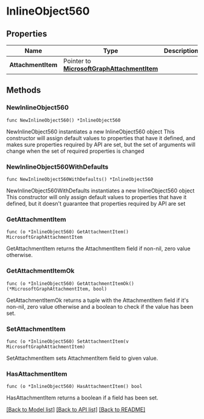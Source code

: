 # InlineObject560

## Properties

Name | Type | Description | Notes
------------ | ------------- | ------------- | -------------
**AttachmentItem** | Pointer to [**MicrosoftGraphAttachmentItem**](MicrosoftGraphAttachmentItem.md) |  | [optional] 

## Methods

### NewInlineObject560

`func NewInlineObject560() *InlineObject560`

NewInlineObject560 instantiates a new InlineObject560 object
This constructor will assign default values to properties that have it defined,
and makes sure properties required by API are set, but the set of arguments
will change when the set of required properties is changed

### NewInlineObject560WithDefaults

`func NewInlineObject560WithDefaults() *InlineObject560`

NewInlineObject560WithDefaults instantiates a new InlineObject560 object
This constructor will only assign default values to properties that have it defined,
but it doesn't guarantee that properties required by API are set

### GetAttachmentItem

`func (o *InlineObject560) GetAttachmentItem() MicrosoftGraphAttachmentItem`

GetAttachmentItem returns the AttachmentItem field if non-nil, zero value otherwise.

### GetAttachmentItemOk

`func (o *InlineObject560) GetAttachmentItemOk() (*MicrosoftGraphAttachmentItem, bool)`

GetAttachmentItemOk returns a tuple with the AttachmentItem field if it's non-nil, zero value otherwise
and a boolean to check if the value has been set.

### SetAttachmentItem

`func (o *InlineObject560) SetAttachmentItem(v MicrosoftGraphAttachmentItem)`

SetAttachmentItem sets AttachmentItem field to given value.

### HasAttachmentItem

`func (o *InlineObject560) HasAttachmentItem() bool`

HasAttachmentItem returns a boolean if a field has been set.


[[Back to Model list]](../README.md#documentation-for-models) [[Back to API list]](../README.md#documentation-for-api-endpoints) [[Back to README]](../README.md)


